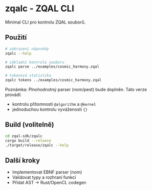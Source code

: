 # zqalc - ZQAL CLI

Minimal CLI pro kontrolu ZQAL souborů.

## Použití

```bash
# zobrazení nápovědy
zqalc --help

# základní kontrola souboru
zqalc parse ../examples/cosmic_harmony.zqal

# tokenová statistika
zqalc tokens ../examples/cosmic_harmony.zqal
```

Poznámka: Plnohodnotný parser (nom/pest) bude doplněn. Tato verze provádí:
- kontrolu přítomnosti `@algorithm` a `@kernel`
- jednoduchou kontrolu vyváženosti `{}`

## Build (volitelně)

```bash
cd zqal-sdk/zqalc
cargo build --release
./target/release/zqalc --help
```

## Další kroky
- Implementovat EBNF parser (nom)
- Validovat typy a rozhraní funkcí
- Přidat AST → Rust/OpenCL codegen
